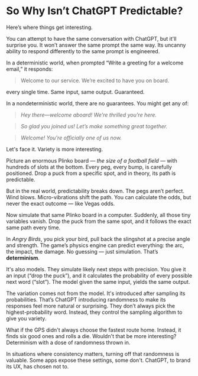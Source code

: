 # So Why Isn’t ChatGPT Predictable?

Here’s where things get interesting.

You can attempt to have the same conversation with ChatGPT, but it'll surprise you. It won’t answer the same prompt the same way. Its uncanny ability to respond differently to the same prompt is engineered.

In a deterministic world, when prompted “Write a greeting for a welcome email,” it responds:

> Welcome to our service. We’re excited to have you on board.

every single time. Same input, same output. Guaranteed.

In a nondeterministic world, there are no guarantees. You might get any of:

> *Hey there—welcome aboard! We're thrilled you're here.*

> *So glad you joined us! Let’s make something great together.*

> *Welcome! You're officially one of us now.*

Let's face it. Variety is more interesting.

Picture an enormous Plinko board — *the size of a football field* — with hundreds of slots at the bottom. Every peg, every bump, is carefully positioned. Drop a puck from a specific spot, and in theory, its path is predictable.

But in the real world, predictability breaks down. The pegs aren’t perfect. Wind blows. Micro-vibrations shift the path. You can calculate the odds, but never the exact outcome — like Vegas odds.

Now simulate that same Plinko board in a computer. Suddenly, all those tiny variables vanish. Drop the puck from the same spot, and it follows the exact same path every time.

In *Angry Birds*, you pick your bird, pull back the slingshot at a precise angle and strength. The game’s physics engine can predict everything: the arc, the impact, the damage. No guessing — just simulation. That’s **determinism**.

It's also models. They simulate likely next steps with precision. You give it an input (“drop the puck”), and it calculates the probability of every possible next word (“slot”). The model given the same input, yields the same output.

The variation comes not from the model. It's introduced after sampling its probabilities. That’s ChatGPT introducing randomness to make its responses feel more natural or surprising. They don’t always pick the highest-probability word. Instead, they control the sampling algorithm to give you variety.

What if the GPS didn't always choose the fastest route home. Instead, it finds six good ones and rolls a die. Wouldn't that be more interesting? Determinism with a dose of randomness thrown in.

In situations where consistency matters, turning off that randomness is valuable. Some apps expose these settings, some don't. ChatGPT, to brand its UX, has chosen not to.
